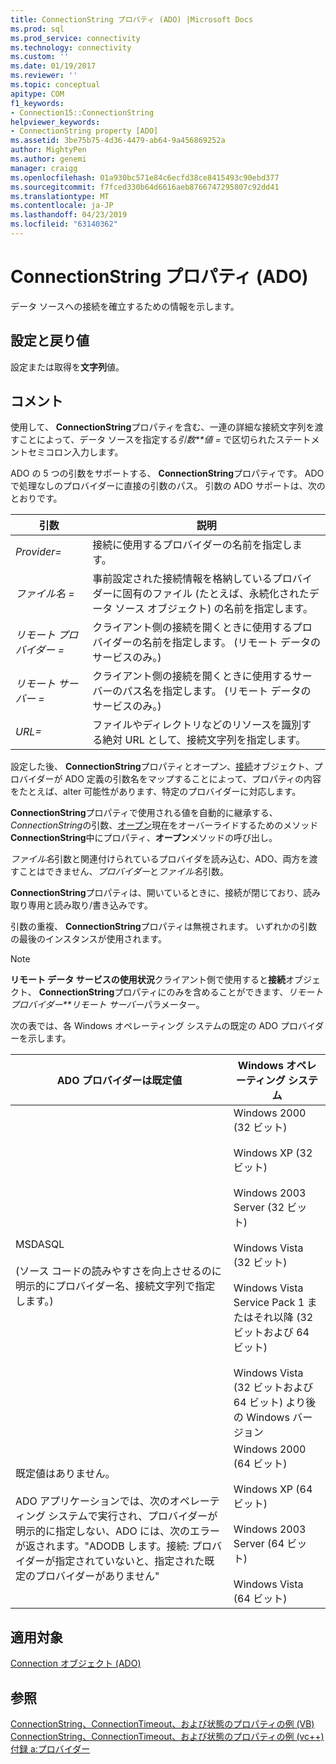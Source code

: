 ```yaml
---
title: ConnectionString プロパティ (ADO) |Microsoft Docs
ms.prod: sql
ms.prod_service: connectivity
ms.technology: connectivity
ms.custom: ''
ms.date: 01/19/2017
ms.reviewer: ''
ms.topic: conceptual
apitype: COM
f1_keywords:
- Connection15::ConnectionString
helpviewer_keywords:
- ConnectionString property [ADO]
ms.assetid: 3be75b75-4d36-4479-ab64-9a456869252a
author: MightyPen
ms.author: genemi
manager: craigg
ms.openlocfilehash: 01a930bc571e84c6ecfd38ce8415493c90ebd377
ms.sourcegitcommit: f7fced330b64d6616aeb8766747295807c92dd41
ms.translationtype: MT
ms.contentlocale: ja-JP
ms.lasthandoff: 04/23/2019
ms.locfileid: "63140362"
---
```

# <a name="connectionstring-property-ado"></a>ConnectionString プロパティ (ADO)
データ ソースへの接続を確立するための情報を示します。  
  
## <a name="settings-and-return-values"></a>設定と戻り値  
 設定または取得を**文字列**値。  
  
## <a name="remarks"></a>コメント  
 使用して、 **ConnectionString**プロパティを含む、一連の詳細な接続文字列を渡すことによって、データ ソースを指定する*引数**値 =* で区切られたステートメントセミコロン入力します。  
  
 ADO の 5 つの引数をサポートする、 **ConnectionString**プロパティです。 ADO で処理なしのプロバイダーに直接の引数のパス。 引数の ADO サポートは、次のとおりです。  
  
|引数|説明|  
|--------------|-----------------|  
|*Provider=*|接続に使用するプロバイダーの名前を指定します。|  
|*ファイル名 =*|事前設定された接続情報を格納しているプロバイダーに固有のファイル (たとえば、永続化されたデータ ソース オブジェクト) の名前を指定します。|  
|*リモート プロバイダー =*|クライアント側の接続を開くときに使用するプロバイダーの名前を指定します。 (リモート データのサービスのみ。)|  
|*リモート サーバー =*|クライアント側の接続を開くときに使用するサーバーのパス名を指定します。 (リモート データのサービスのみ。)|  
|*URL=*|ファイルやディレクトリなどのリソースを識別する絶対 URL として、接続文字列を指定します。|  
  
 設定した後、 **ConnectionString**プロパティとオープン、[接続](../../../ado/reference/ado-api/connection-object-ado.md)オブジェクト、プロバイダーが ADO 定義の引数名をマップすることによって、プロパティの内容をたとえば、alter 可能性があります、特定のプロバイダーに対応します。  
  
 **ConnectionString**プロパティで使用される値を自動的に継承する、 *ConnectionString*の引数、[オープン](../../../ado/reference/ado-api/open-method-ado-connection.md)現在をオーバーライドするためのメソッド**ConnectionString**中にプロパティ、**オープン**メソッドの呼び出し。  
  
 *ファイル名*引数と関連付けられているプロバイダを読み込む、ADO、両方を渡すことはできません、*プロバイダー*と*ファイル名*引数。  
  
 **ConnectionString**プロパティは、開いているときに、接続が閉じており、読み取り専用と読み取り/書き込みです。  
  
 引数の重複、 **ConnectionString**プロパティは無視されます。 いずれかの引数の最後のインスタンスが使用されます。  
  
> [!NOTE]
>  **リモート データ サービスの使用状況**クライアント側で使用すると**接続**オブジェクト、 **ConnectionString**プロパティにのみを含めることができます、*リモート プロバイダー**リモート サーバー*パラメーター。  
  
 次の表では、各 Windows オペレーティング システムの既定の ADO プロバイダーを示します。  
  
|ADO プロバイダーは既定値|Windows オペレーティング システム|  
|--------------------------|------------------------------|  
|MSDASQL<br /><br /> (ソース コードの読みやすさを向上させるのに明示的にプロバイダー名、接続文字列で指定します。)|Windows 2000 (32 ビット)<br /><br /> Windows XP (32 ビット)<br /><br /> Windows 2003 Server (32 ビット)<br /><br /> Windows Vista (32 ビット)<br /><br /> Windows Vista Service Pack 1 またはそれ以降 (32 ビットおよび 64 ビット)<br /><br /> Windows Vista (32 ビットおよび 64 ビット) より後の Windows バージョン|  
|既定値はありません。<br /><br /> ADO アプリケーションでは、次のオペレーティング システムで実行され、プロバイダーが明示的に指定しない、ADO には、次のエラーが返されます。"ADODB します。接続: プロバイダーが指定されていないと、指定された既定のプロバイダーがありません"|Windows 2000 (64 ビット)<br /><br /> Windows XP (64 ビット)<br /><br /> Windows 2003 Server (64 ビット)<br /><br /> Windows Vista (64 ビット)|  
  
## <a name="applies-to"></a>適用対象  
 [Connection オブジェクト (ADO)](../../../ado/reference/ado-api/connection-object-ado.md)  
  
## <a name="see-also"></a>参照  
 [ConnectionString、ConnectionTimeout、および状態のプロパティの例 (VB)](../../../ado/reference/ado-api/connectionstring-connectiontimeout-and-state-properties-example-vb.md)   
 [ConnectionString、ConnectionTimeout、および状態のプロパティの例 (vc++)](../../../ado/reference/ado-api/connectionstring-connectiontimeout-and-state-properties-example-vc.md)   
 [付録 a:プロバイダー](../../../ado/guide/appendixes/appendix-a-providers.md)
